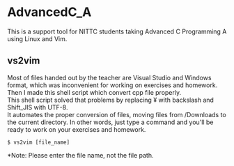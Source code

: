# AdvancedC_A
This is a support tool for NITTC students taking Advanced C Programming A using Linux and Vim.
## vs2vim   
Most of files handed out by the teacher are Visual Studio and Windows format, which was inconvenient for working on exercises and homework.   
Then I made this shell script which convert cpp file properly.   
This shell script solved that problems by replacing ¥ with backslash and Shift_JIS with UTF-8.  
It automates the proper conversion of files, moving files from /Downloads to the current directory. In other words, just type a command and you'll be ready to work on your exercises and homework.
```
$ vs2vim [file_name]
```
*Note: Please enter the file name, not the file path.
